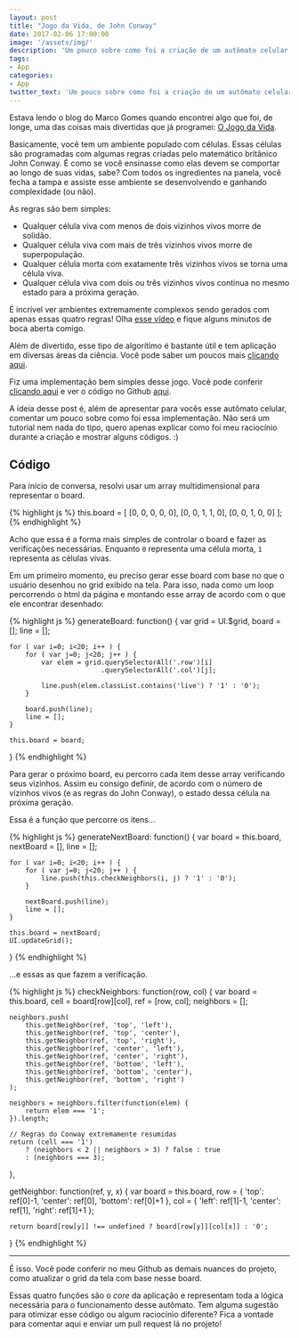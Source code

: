 ```yaml
---
layout: post
title: "Jogo da Vida, de John Conway"
date: 2017-02-06 17:00:00
image: '/assets/img/'
description: 'Um pouco sobre como foi a criação de um autômato celular.'
tags:
- App
categories:
- App
twitter_text: 'Um pouco sobre como foi a criação de um autômato celular.'
---
```


Estava lendo o blog do Marco Gomes quando encontrei algo que foi, de longe, uma das coisas mais divertidas que já programei: [O Jogo da Vida](http://marcogomes.com/blog/2008/o-jogo-da-vida-de-john-conway/).

Basicamente, você tem um ambiente populado com células. Essas células são programadas com algumas regras criadas pelo matemático britânico John Conway. É como se você ensinasse como elas devem se comportar ao longo de suas vidas, sabe? Com todos os ingredientes na panela, você fecha a tampa e assiste esse ambiente se desenvolvendo e ganhando complexidade (ou não).

As regras são bem simples:

- Qualquer célula viva com menos de dois vizinhos vivos morre de solidão.
- Qualquer célula viva com mais de três vizinhos vivos morre de superpopulação.
- Qualquer célula morta com exatamente três vizinhos vivos se torna uma célula viva.
- Qualquer célula viva com dois ou três vizinhos vivos continua no mesmo estado para a próxima geração.

É incrível ver ambientes extremamente complexos sendo gerados com apenas essas quatro regras! Olha [esse vídeo](https://youtu.be/C2vgICfQawE?t=1m2s) e fique alguns minutos de boca aberta comigo.

Além de divertido, esse tipo de algorítimo é bastante útil e tem aplicação em diversas áreas da ciência. Você pode saber um poucos mais [clicando aqui](https://pt.wikipedia.org/wiki/Jogo_da_vida).

Fiz uma implementação bem simples desse jogo. Você pode conferir [clicando aqui](http://cauequeiroz.com.br/game-of-life/) e ver o código no Github [aqui](https://github.com/cauequeiroz/game-of-life).

A ideia desse post é, além de apresentar para vocês esse autômato celular, comentar um pouco sobre como foi essa implementação. Não será um tutorial nem nada do tipo, quero apenas explicar como foi meu raciocínio durante a criação e mostrar alguns códigos. :)

## Código

Para início de conversa, resolvi usar um array multidimensional para representar o board. 

{% highlight js %}
this.board = [
    [0, 0, 0, 0, 0],
    [0, 0, 1, 1, 0],
    [0, 0, 1, 0, 0]
];
{% endhighlight %}

Acho que essa é a forma mais simples de controlar o board e fazer as verificações necessárias. Enquanto `0` representa uma célula morta, `1` representa as células vivas.

Em um primeiro momento, eu preciso gerar esse board com base no que o usuário desenhou no grid exibido na tela. Para isso, nada como um loop percorrendo o html da página e montando esse array de acordo com o que ele encontrar desenhado:

{% highlight js %}
generateBoard: function() {
    var grid  = UI.$grid,
        board = [];
        line  = [];

    for ( var i=0; i<20; i++ ) {
        for ( var j=0; j<20; j++ ) {
            var elem = grid.querySelectorAll('.row')[i]
                           .querySelectorAll('.col')[j];

            line.push(elem.classList.contains('live') ? '1' : '0');
        }

        board.push(line);
        line = [];
    }

    this.board = board;
}
{% endhighlight %}

Para gerar o próximo board, eu percorro cada item desse array verificando seus vizinhos. Assim eu consigo definir, de acordo com o número de vizinhos vivos (e as regras do John Conway), o estado dessa célula na próxima geração.

Essa é a função que percorre os itens...

{% highlight js %}
generateNextBoard: function() {
    var board     = this.board,
        nextBoard = [],
        line      = [];

    for ( var i=0; i<20; i++ ) {
        for ( var j=0; j<20; j++ ) {
            line.push(this.checkNeighbors(i, j) ? '1' : '0');
        }

        nextBoard.push(line);
        line = [];
    }

    this.board = nextBoard;
    UI.updateGrid();
}
{% endhighlight %}

...e essas as que fazem a verificação.

{% highlight js %}
checkNeighbors: function(row, col) {
    var board = this.board,
        cell  = board[row][col],
        ref   = [row, col];
        neighbors = [];

    neighbors.push(
        this.getNeighbor(ref, 'top', 'left'),
        this.getNeighbor(ref, 'top', 'center'),
        this.getNeighbor(ref, 'top', 'right'),
        this.getNeighbor(ref, 'center', 'left'),
        this.getNeighbor(ref, 'center', 'right'),
        this.getNeighbor(ref, 'bottom', 'left'),
        this.getNeighbor(ref, 'bottom', 'center'),
        this.getNeighbor(ref, 'bottom', 'right')
    );

    neighbors = neighbors.filter(function(elem) {
        return elem === '1';
    }).length;

    // Regras do Conway extremamente resumidas
    return (cell === '1')
        ? (neighbors < 2 || neighbors > 3) ? false : true
        : (neighbors === 3);
},

getNeighbor: function(ref, y, x) {
    var board = this.board,
        row = {
            'top': ref[0]-1,
            'center': ref[0],
            'bottom': ref[0]+1
        },
        col = {
            'left': ref[1]-1,
            'center': ref[1],
            'right': ref[1]+1
        };

    return board[row[y]] !== undefined ? board[row[y]][col[x]] : '0';
}
{% endhighlight %}

---

É isso. Você pode conferir no meu Github as demais nuances do projeto, como atualizar o grid da tela com base nesse board.

Essas quatro funções são o _core_ da aplicação e representam toda a lógica necessária para o funcionamento desse autômato. Tem alguma sugestão para otimizar esse código ou algum raciocínio diferente? Fica a vontade para comentar aqui e enviar um pull request lá no projeto! 
